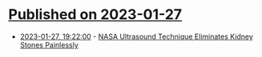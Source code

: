 # [Published on 2023-01-27](index.md)

* [2023-01-27, 19:22:00](https://soylentnews.org/article.pl?sid=23/01/26/1612235&from=rss) - [NASA Ultrasound Technique Eliminates Kidney Stones Painlessly](https://soylentnews.org/article.pl?sid=23/01/26/1612235&from=rss)

